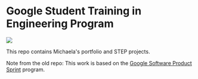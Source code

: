 # Google Student Training in Engineering Program

![](https://github.com/mmurray22/my-portfolio/workflows/Java_CI/badge.svg?event=push)

This repo contains Michaela's portfolio and STEP projects.





Note from the old repo: This work is based on the [Google Software Product Sprint](https://g.co/softwareproductsprint) program.
